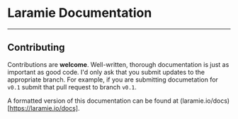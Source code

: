 # Laramie Documentation

---

## Contributing

Contributions are **welcome**. Well-written, thorough documentation is just as
important as good code. I'd only ask that you submit updates to the appropriate
branch. For example, if you are submitting documetation for `v0.1` submit that
pull request to branch `v0.1`.

A formatted version of this documentation can be found at
(laramie.io/docs)[https://laramie.io/docs].
